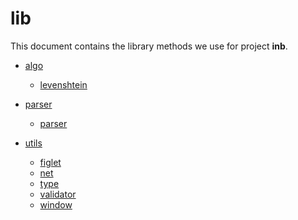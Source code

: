 # lib

This document contains the library methods we use for project **inb**.

- [algo][_algo]
  - [levenshtein][_levenshtein]
- [parser][_parser]
  - [parser][_argparser]
- [utils][_utils]

  - [figlet][_figlet]
  - [net][_net]
  - [type][_type]
  - [validator][_validator]
  - [window][_window]

<!-- Definitions -->

[_algo]: https://github.com/joshiayush/inb/blob/master/docs/inb/lib/algo
[_levenshtein]: https://github.com/joshiayush/inb/blob/master/docs/inb/lib/algo/levenshtein.md
[_parser]: https://github.com/joshiayush/inb/blob/master/docs/inb/lib/parser
[_argparser]: https://github.com/joshiayush/inb/blob/master/docs/inb/lib/parser/parser.md
[_utils]: https://github.com/joshiayush/inb/blob/master/docs/inb/lib/utils
[_figlet]: https://github.com/joshiayush/inb/blob/master/docs/inb/lib/utils/figlet.md
[_net]: https://github.com/joshiayush/inb/blob/master/docs/inb/lib/utils/net.md
[_type]: https://github.com/joshiayush/inb/blob/master/docs/inb/lib/utils/type.md
[_validator]: https://github.com/joshiayush/inb/blob/master/docs/inb/lib/utils/validator.md
[_window]: https://github.com/joshiayush/inb/blob/master/docs/inb/lib/utils/window.md
